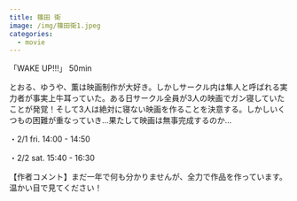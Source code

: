```yaml
---
title: 篠田 衛
image: /img/篠田衛1.jpeg
categories:
  - movie
---
```

「WAKE UP!!!」 50min

とおる、ゆうや、薫は映画制作が大好き。しかしサークル内は隼人と呼ばれる実力者が事実上牛耳っていた。ある日サークル全員が3人の映画でガン寝していたことが発覚！そして3人は絶対に寝ない映画を作ることを決意する。しかしいくつもの困難が重なっていき…果たして映画は無事完成するのか…

・2/1 fri.  14:00 - 14:50

・2/2 sat.  15:40 - 16:30

【作者コメント】まだ一年で何も分かりませんが、全力で作品を作っています。温かい目で見てください！
